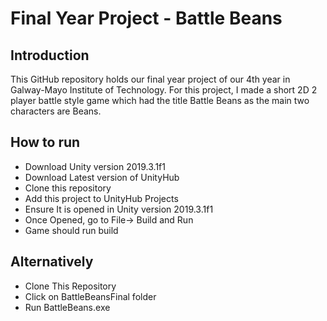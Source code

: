 # Final Year Project - Battle Beans
## Introduction
This GitHub repository holds our final year project of our 4th year in Galway-Mayo Institute of Technology. For this project, I made a short 2D 2 player battle style game which had the title Battle Beans as the main two characters are Beans.

## How to run

* Download Unity version 2019.3.1f1
* Download Latest version of UnityHub
* Clone this repository
* Add this project to UnityHub Projects
* Ensure It is opened in Unity version 2019.3.1f1
* Once Opened, go to File-> Build and Run
* Game should run build

## Alternatively

* Clone This Repository
* Click on BattleBeansFinal folder
* Run BattleBeans.exe
